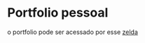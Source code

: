 # Portfolio pessoal
o portfolio pode ser acessado por esse [zelda](https://gustavogajdeczka.github.io/portfolio/)
